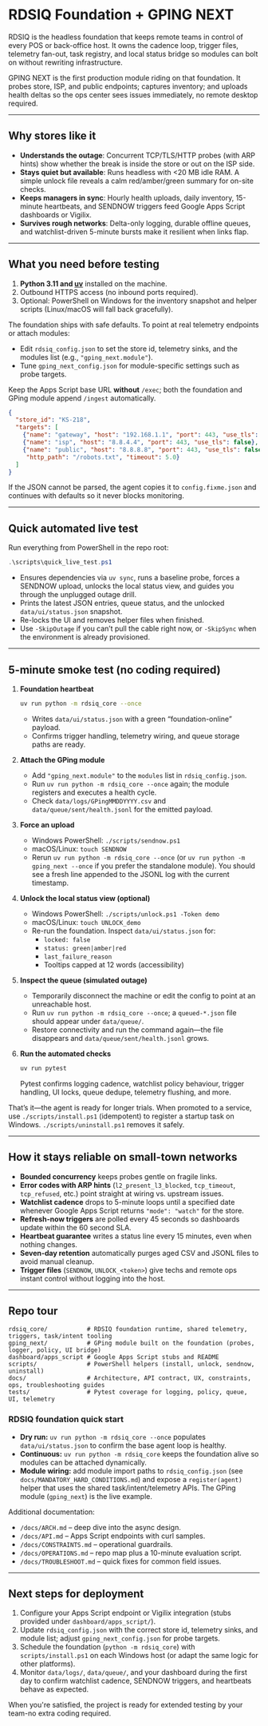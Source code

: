 # RDSIQ Foundation + GPING NEXT

RDSIQ is the headless foundation that keeps remote teams in control of every POS or back-office host. It owns the cadence loop, trigger files, telemetry fan-out, task registry, and local status bridge so modules can bolt on without rewriting infrastructure.

GPING NEXT is the first production module riding on that foundation. It probes store, ISP, and public endpoints; captures inventory; and uploads health deltas so the ops center sees issues immediately, no remote desktop required.

---

## Why stores like it
- **Understands the outage**: Concurrent TCP/TLS/HTTP probes (with ARP hints) show whether the break is inside the store or out on the ISP side.
- **Stays quiet but available**: Runs headless with <20 MB idle RAM. A simple unlock file reveals a calm red/amber/green summary for on-site checks.
- **Keeps managers in sync**: Hourly health uploads, daily inventory, 15-minute heartbeats, and SENDNOW triggers feed Google Apps Script dashboards or Vigilix.
- **Survives rough networks**: Delta-only logging, durable offline queues, and watchlist-driven 5-minute bursts make it resilient when links flap.

---

## What you need before testing
1. **Python 3.11 and [uv](https://github.com/astral-sh/uv)** installed on the machine.
2. Outbound HTTPS access (no inbound ports required).
3. Optional: PowerShell on Windows for the inventory snapshot and helper scripts (Linux/macOS will fall back gracefully).

The foundation ships with safe defaults. To point at real telemetry endpoints or attach modules:

- Edit `rdsiq_config.json` to set the store id, telemetry sinks, and the modules list (e.g., `"gping_next.module"`).
- Tune `gping_next_config.json` for module-specific settings such as probe targets.

Keep the Apps Script base URL **without** `/exec`; both the foundation and GPing module append `/ingest` automatically.

```json
{
  "store_id": "KS-218",
  "targets": [
    {"name": "gateway", "host": "192.168.1.1", "port": 443, "use_tls": false},
    {"name": "isp", "host": "8.8.4.4", "port": 443, "use_tls": false},
    {"name": "public", "host": "8.8.8.8", "port": 443, "use_tls": false,
     "http_path": "/robots.txt", "timeout": 5.0}
  ]
}
```

If the JSON cannot be parsed, the agent copies it to `config.fixme.json` and continues with defaults so it never blocks monitoring.

---

## Quick automated live test
Run everything from PowerShell in the repo root:

```powershell
.\scripts\quick_live_test.ps1
```

- Ensures dependencies via `uv sync`, runs a baseline probe, forces a SENDNOW upload, unlocks the local status view, and guides you through the unplugged outage drill.
- Prints the latest JSON entries, queue status, and the unlocked `data/ui/status.json` snapshot.
- Re-locks the UI and removes helper files when finished.
- Use `-SkipOutage` if you can’t pull the cable right now, or `-SkipSync` when the environment is already provisioned.

---

## 5-minute smoke test (no coding required)
1. **Foundation heartbeat**
   ```bash
   uv run python -m rdsiq_core --once
   ```
   - Writes `data/ui/status.json` with a green “foundation-online” payload.
   - Confirms trigger handling, telemetry wiring, and queue storage paths are ready.

2. **Attach the GPing module**
   - Add `"gping_next.module"` to the `modules` list in `rdsiq_config.json`.
   - Run `uv run python -m rdsiq_core --once` again; the module registers and executes a health cycle.
   - Check `data/logs/GPingMMDDYYYY.csv` and `data/queue/sent/health.jsonl` for the emitted payload.

3. **Force an upload**
   - Windows PowerShell: `./scripts/sendnow.ps1`
   - macOS/Linux: `touch SENDNOW`
   - Rerun `uv run python -m rdsiq_core --once` (or `uv run python -m gping_next --once` if you prefer the standalone module). You should see a fresh line appended to the JSONL log with the current timestamp.

4. **Unlock the local status view (optional)**
   - Windows PowerShell: `./scripts/unlock.ps1 -Token demo`
   - macOS/Linux: `touch UNLOCK_demo`
   - Re-run the foundation. Inspect `data/ui/status.json` for:
     - `locked: false`
     - `status: green|amber|red`
     - `last_failure_reason`
     - Tooltips capped at 12 words (accessibility)

5. **Inspect the queue (simulated outage)**
   - Temporarily disconnect the machine or edit the config to point at an unreachable host.
   - Run `uv run python -m rdsiq_core --once`; a `queued-*.json` file should appear under `data/queue/`.
   - Restore connectivity and run the command again—the file disappears and `data/queue/sent/health.jsonl` grows.

6. **Run the automated checks**
   ```bash
   uv run pytest
   ```
   Pytest confirms logging cadence, watchlist policy behaviour, trigger handling, UI locks, queue dedupe, telemetry flushing, and more.

That’s it—the agent is ready for longer trials. When promoted to a service, use `./scripts/install.ps1` (idempotent) to register a startup task on Windows. `./scripts/uninstall.ps1` removes it safely.

---

## How it stays reliable on small-town networks
- **Bounded concurrency** keeps probes gentle on fragile links.
- **Error codes with ARP hints** (`l2_present_l3_blocked`, `tcp_timeout`, `tcp_refused`, etc.) point straight at wiring vs. upstream issues.
- **Watchlist cadence** drops to 5-minute loops until a specified date whenever Google Apps Script returns `"mode": "watch"` for the store.
- **Refresh-now triggers** are polled every 45 seconds so dashboards update within the 60 second SLA.
- **Heartbeat guarantee** writes a status line every 15 minutes, even when nothing changes.
- **Seven-day retention** automatically purges aged CSV and JSONL files to avoid manual cleanup.
- **Trigger files** (`SENDNOW`, `UNLOCK_<token>`) give techs and remote ops instant control without logging into the host.

---

## Repo tour
```
rdsiq_core/           # RDSIQ foundation runtime, shared telemetry, triggers, task/intent tooling
gping_next/           # GPing module built on the foundation (probes, logger, policy, UI bridge)
dashboard/apps_script # Google Apps Script stubs and README
scripts/              # PowerShell helpers (install, unlock, sendnow, uninstall)
docs/                 # Architecture, API contract, UX, constraints, ops, troubleshooting guides
tests/                # Pytest coverage for logging, policy, queue, UI, telemetry
```

### RDSIQ foundation quick start

- **Dry run:** `uv run python -m rdsiq_core --once` populates `data/ui/status.json` to confirm the base agent loop is healthy.
- **Continuous:** `uv run python -m rdsiq_core` keeps the foundation alive so modules can be attached dynamically.
- **Module wiring:** add module import paths to `rdsiq_config.json` (see `docs/MANDATORY_HARD_CONDITIONS.md`) and expose a `register(agent)` helper that uses the shared task/intent/telemetry APIs. The GPing module (`gping_next`) is the live example.

Additional documentation:
- `/docs/ARCH.md` – deep dive into the async design.
- `/docs/API.md` – Apps Script endpoints with curl samples.
- `/docs/CONSTRAINTS.md` – operational guardrails.
- `/docs/OPERATIONS.md` – repo map plus a 10-minute evaluation script.
- `/docs/TROUBLESHOOT.md` – quick fixes for common field issues.

---

## Next steps for deployment
1. Configure your Apps Script endpoint or Vigilix integration (stubs provided under `dashboard/apps_script/`).
2. Update `rdsiq_config.json` with the correct store id, telemetry sinks, and module list; adjust `gping_next_config.json` for probe targets.
3. Schedule the foundation (`python -m rdsiq_core`) with `scripts/install.ps1` on each Windows host (or adapt the same logic for other platforms).
4. Monitor `data/logs/`, `data/queue/`, and your dashboard during the first day to confirm watchlist cadence, SENDNOW triggers, and heartbeats behave as expected.

When you're satisfied, the project is ready for extended testing by your team-no extra coding required.
